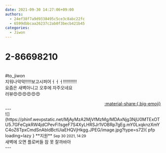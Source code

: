 ```yaml
---
date: 2021-09-30 14:27:06+09:00
authors:
  - 24ef38f7a9d9338495c5ce3c8abc22fc
  - 6599dbbcaa26237c2ab0f3becb421b45
categories:
  - Jiwon
---
```


# 2-86698210

<div class="post-container" markdown="1">
<div class="content-container md-sidebar__scrollwrap" markdown="1">

<br>\#to_jiwon<br>지워나악악!!!!!보고시퍼어ㅓㅓㅓ!!!!!!!!!!!<br>요즘은 새벽아니고 오후에 자주오네요<br>러뷰😍😍😍😍😍😍

</div>
</div>

<div style="text-align: right;" markdown="1">
<a href="https://weverse.io/fromis9/fanpost/2-86698210" style="text-align: right;">:material-share:{.big-emoji}</a>
</div>
---

<div class="comments-container md-sidebar__scrollwrap" markdown="1">
<div class="comment" markdown="1">
<div class='id-container' markdown="1">
![](https://phinf.wevpstatic.net/MjAyMzA2MjVfMzMg/MDAxNjg3NjU0MTExOTU5.7GFeCpkRW4jdCPevFi1sgeF7S4XyLHRSJr1VOBRp7gEg.mY0LxqknzXmYC4oZ6TpxCmdSnAbldBctUiaEHQVjHkgg.JPEG/image.jpg?type=s72){ pfp loading=lazy }
**<span class="artist">지원</span>** <small>Sep 30 2021, 14:29</small><br>
</div>
<div class='comment-body' markdown="1">
새벽에 오면 플로버들 잠 못 잘까바아
</div>
</div>
</div>
---
